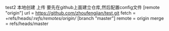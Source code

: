 test2 本地创建 上传
要先在github上面建立仓库,然后配置config文件
[remote "origin"]
	url = https://github.com/zhoufengjian/test.git
	fetch = +refs/heads/*:refs/remotes/origin/*
[branch "master"]
	remote = origin
	merge = refs/heads/master
